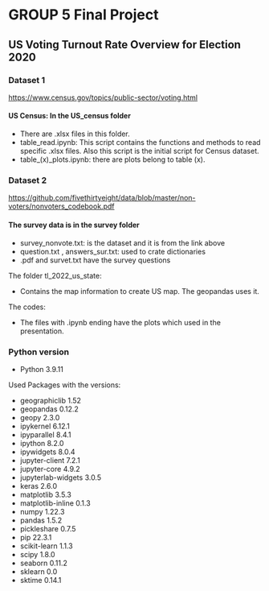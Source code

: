 # GROUP 5 Final Project

## US Voting Turnout Rate Overview for Election 2020

### Dataset 1

<https://www.census.gov/topics/public-sector/voting.html>

#### US Census: In the US_census folder

* There are .xlsx files in this folder.
* table_read.ipynb: This script contains the functions and methods to read specific .xlsx files. Also this script is the initial script for Census dataset.
* table_(x)_plots.ipynb: there are plots belong to table (x).

### Dataset 2

<https://github.com/fivethirtyeight/data/blob/master/non-voters/nonvoters_codebook.pdf>

#### The survey data is in the survey folder

* survey_nonvote.txt: is the dataset and it is from the link above
* question.txt , answers_sur.txt: used to crate dictionaries
* .pdf and survet.txt have the survey questions

The folder tl_2022_us_state:

* Contains the map information to create US map. The geopandas uses it.

The codes:

* The files with .ipynb ending have the plots which used in the presentation.  

### Python version

* Python 3.9.11

Used Packages with the versions:

* geographiclib                 1.52
* geopandas                     0.12.2
* geopy                         2.3.0
* ipykernel                     6.12.1
* ipyparallel                   8.4.1
* ipython                       8.2.0
* ipywidgets                    8.0.4
* jupyter-client                7.2.1
* jupyter-core                  4.9.2
* jupyterlab-widgets            3.0.5
* keras                         2.6.0
* matplotlib                    3.5.3
* matplotlib-inline             0.1.3
* numpy                         1.22.3
* pandas                        1.5.2
* pickleshare                   0.7.5
* pip                           22.3.1
* scikit-learn                  1.1.3
* scipy                         1.8.0
* seaborn                       0.11.2
* sklearn                       0.0
* sktime                        0.14.1
